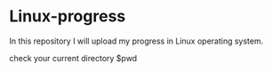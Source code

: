 # Linux-progress
In this repository I will upload my progress in Linux operating system.

check your current directory
$pwd